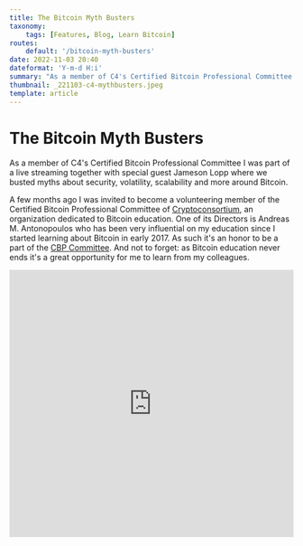 ```yaml
---
title: The Bitcoin Myth Busters
taxonomy:
    tags: [Features, Blog, Learn Bitcoin]
routes:
    default: '/bitcoin-myth-busters'
date: 2022-11-03 20:40
dateformat: 'Y-m-d H:i'
summary: "As a member of C4's Certified Bitcoin Professional Committee I was part of a live streaming together with special guest Jameson Lopp where we busted myths around Bitcoin."
thumbnail: _221103-c4-mythbusters.jpeg
template: article
---
```


# The Bitcoin Myth Busters

As a member of C4's Certified Bitcoin Professional Committee I was part of a live streaming together with special guest Jameson Lopp where we busted myths about security, volatility, scalability and more around Bitcoin. 

A few months ago I was invited to become a volunteering member of the Certified Bitcoin Professional Committee of [Cryptoconsortium](https://cryptoconsortium.org), an organization dedicated to Bitcoin education. One of its Directors is Andreas M. Antonopoulos who has been very influential on my education since I started learning about Bitcoin in early 2017. As such it's an honor to be a part of the [CBP Committee](https://cryptoconsortium.org/team-c4/). And not to forget: as Bitcoin education never ends it's a great opportunity for me to learn from my colleagues.

<iframe width="100%" height="473" src="https://www.youtube.com/embed/_EiRhrDh9hc" title="YouTube video player" frameborder="0" allow="accelerometer; autoplay; clipboard-write; encrypted-media; gyroscope; picture-in-picture" allowfullscreen></iframe>